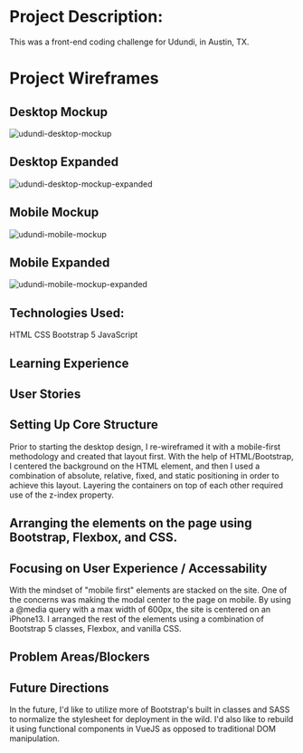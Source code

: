 # Project Description:
This was a front-end coding challenge for Udundi, in Austin, TX.

# Project Wireframes
## Desktop Mockup
![udundi-desktop-mockup](https://user-images.githubusercontent.com/65795477/136682690-41406e5e-845b-4b6c-9c6a-ae942e5ba2bc.jpg)
## Desktop Expanded
![udundi-desktop-mockup-expanded](https://user-images.githubusercontent.com/65795477/136682715-e33f05df-b135-40b0-b69e-b21333fd1f11.jpg)
## Mobile Mockup
![udundi-mobile-mockup](https://user-images.githubusercontent.com/65795477/136682735-5d313fd4-3276-41ec-8d94-6159388624df.jpg)
## Mobile Expanded
![udundi-mobile-mockup-expanded](https://user-images.githubusercontent.com/65795477/136682768-10c57c58-fee2-4478-8624-e55f01e67e2c.jpg)



## Technologies Used:
HTML
CSS
Bootstrap 5
JavaScript

## Learning Experience



## User Stories

## Setting Up Core Structure
Prior to starting the desktop design, I re-wireframed it with a mobile-first methodology and created that layout first. With the help of HTML/Bootstrap, I centered the background on the HTML element, and then I used a combination of absolute, relative, fixed, and static positioning in order to achieve this layout. Layering the containers on top of each other required use of the z-index property.

## Arranging the elements on the page using Bootstrap, Flexbox, and CSS.

## Focusing on User Experience / Accessability
With the mindset of "mobile first" elements are stacked on the site. One of the concerns was making the modal center to the page on mobile. By using a @media query with a max width of 600px, the site is centered on an iPhone13. I arranged the rest of the elements using a combination of Bootstrap 5 classes, Flexbox, and vanilla CSS.


## Problem Areas/Blockers


## Future Directions
In the future, I'd like to utilize more of Bootstrap's built in classes and SASS to normalize the stylesheet for deployment in the wild. I'd also like to rebuild it using functional components in VueJS as opposed to traditional DOM manipulation.
